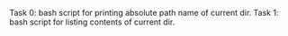 Task 0: bash script for printing absolute path name of current dir.
Task 1: bash script for listing contents of current dir.
